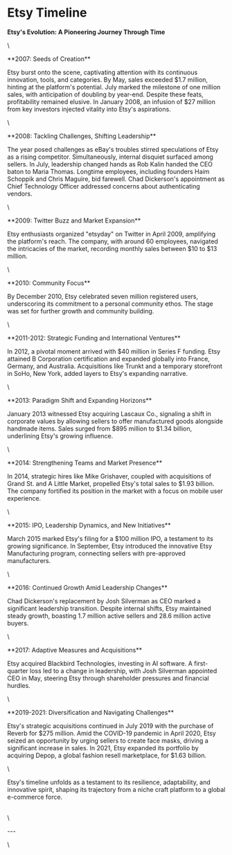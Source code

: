 # Etsy Timeline

**Etsy's Evolution: A Pioneering Journey Through Time**

\


\*\*2007: Seeds of Creation\*\*

Etsy burst onto the scene, captivating attention with its continuous innovation, tools, and categories. By May, sales exceeded $1.7 million, hinting at the platform's potential. July marked the milestone of one million sales, with anticipation of doubling by year-end. Despite these feats, profitability remained elusive. In January 2008, an infusion of $27 million from key investors injected vitality into Etsy's aspirations.

\


\*\*2008: Tackling Challenges, Shifting Leadership\*\*

The year posed challenges as eBay's troubles stirred speculations of Etsy as a rising competitor. Simultaneously, internal disquiet surfaced among sellers. In July, leadership changed hands as Rob Kalin handed the CEO baton to Maria Thomas. Longtime employees, including founders Haim Schoppik and Chris Maguire, bid farewell. Chad Dickerson's appointment as Chief Technology Officer addressed concerns about authenticating vendors.

\


\*\*2009: Twitter Buzz and Market Expansion\*\*

Etsy enthusiasts organized "etsyday" on Twitter in April 2009, amplifying the platform's reach. The company, with around 60 employees, navigated the intricacies of the market, recording monthly sales between $10 to $13 million.

\


\*\*2010: Community Focus\*\*

By December 2010, Etsy celebrated seven million registered users, underscoring its commitment to a personal community ethos. The stage was set for further growth and community building.

\


\*\*2011-2012: Strategic Funding and International Ventures\*\*

In 2012, a pivotal moment arrived with $40 million in Series F funding. Etsy attained B Corporation certification and expanded globally into France, Germany, and Australia. Acquisitions like Trunkt and a temporary storefront in SoHo, New York, added layers to Etsy's expanding narrative.

\


\*\*2013: Paradigm Shift and Expanding Horizons\*\*

January 2013 witnessed Etsy acquiring Lascaux Co., signaling a shift in corporate values by allowing sellers to offer manufactured goods alongside handmade items. Sales surged from $895 million to $1.34 billion, underlining Etsy's growing influence.

\


\*\*2014: Strengthening Teams and Market Presence\*\*

In 2014, strategic hires like Mike Grishaver, coupled with acquisitions of Grand St. and A Little Market, propelled Etsy's total sales to $1.93 billion. The company fortified its position in the market with a focus on mobile user experience.

\


\*\*2015: IPO, Leadership Dynamics, and New Initiatives\*\*

March 2015 marked Etsy's filing for a $100 million IPO, a testament to its growing significance. In September, Etsy introduced the innovative Etsy Manufacturing program, connecting sellers with pre-approved manufacturers.

\


\*\*2016: Continued Growth Amid Leadership Changes\*\*

Chad Dickerson's replacement by Josh Silverman as CEO marked a significant leadership transition. Despite internal shifts, Etsy maintained steady growth, boasting 1.7 million active sellers and 28.6 million active buyers.

\


\*\*2017: Adaptive Measures and Acquisitions\*\*

Etsy acquired Blackbird Technologies, investing in AI software. A first-quarter loss led to a change in leadership, with Josh Silverman appointed CEO in May, steering Etsy through shareholder pressures and financial hurdles.

\


\*\*2019-2021: Diversification and Navigating Challenges\*\*

Etsy's strategic acquisitions continued in July 2019 with the purchase of Reverb for $275 million. Amid the COVID-19 pandemic in April 2020, Etsy seized an opportunity by urging sellers to create face masks, driving a significant increase in sales. In 2021, Etsy expanded its portfolio by acquiring Depop, a global fashion resell marketplace, for $1.63 billion.

\


Etsy's timeline unfolds as a testament to its resilience, adaptability, and innovative spirit, shaping its trajectory from a niche craft platform to a global e-commerce force.

\
\


\---

\
